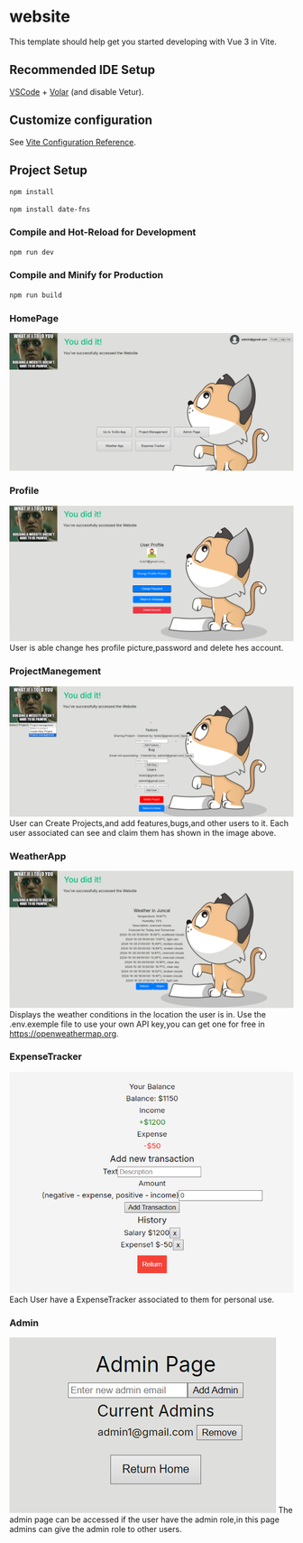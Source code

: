 # website

This template should help get you started developing with Vue 3 in Vite.

## Recommended IDE Setup

[VSCode](https://code.visualstudio.com/) + [Volar](https://marketplace.visualstudio.com/items?itemName=Vue.volar) (and disable Vetur).

## Customize configuration

See [Vite Configuration Reference](https://vitejs.dev/config/).

## Project Setup

```sh
npm install
```
```
npm install date-fns
```

### Compile and Hot-Reload for Development

```sh
npm run dev
```

### Compile and Minify for Production

```sh
npm run build
```
### HomePage
![image alt](https://github.com/PedroVirgilio/WebsiteVue/blob/main/AppImg/HomePage.png?raw=true)

### Profile
![image alt](https://github.com/PedroVirgilio/WebsiteVue/blob/main/AppImg/Profile.png?raw=true)
User is able change hes profile picture,password and delete hes account.

### ProjectManegement
![image alt](https://github.com/PedroVirgilio/WebsiteVue/blob/main/AppImg/ProjectManegement.png?raw=true)
User can Create Projects,and add features,bugs,and other users to it.
Each user associated can see and claim them has shown in the image above.

### WeatherApp
![image alt](https://github.com/PedroVirgilio/WebsiteVue/blob/main/AppImg/WeatherApp.png?raw=true)
Displays the weather conditions in the location the user is in.
Use the .env.exemple file to use your own API key,you can get one for free in https://openweathermap.org.

### ExpenseTracker
![image alt](https://github.com/PedroVirgilio/WebsiteVue/blob/main/AppImg/ExpenseTracker.png?raw=true)
Each User have a ExpenseTracker associated to them for personal use.

### Admin
![image alt](https://github.com/PedroVirgilio/WebsiteVue/blob/main/AppImg/AdminPage.png?raw=true)
The admin page can be accessed if the user have the admin role,in this page admins can give the admin role to other users.

